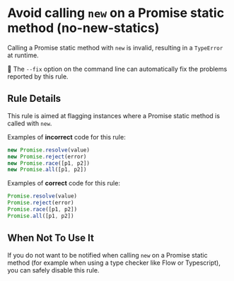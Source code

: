 # Avoid calling `new` on a Promise static method (no-new-statics)

Calling a Promise static method with `new` is invalid, resulting in a
`TypeError` at runtime.

:wrench: The `--fix` option on the command line can automatically fix the
problems reported by this rule.

## Rule Details

This rule is aimed at flagging instances where a Promise static method is called
with `new`.

Examples of **incorrect** code for this rule:

```js
new Promise.resolve(value)
new Promise.reject(error)
new Promise.race([p1, p2])
new Promise.all([p1, p2])
```

Examples of **correct** code for this rule:

```js
Promise.resolve(value)
Promise.reject(error)
Promise.race([p1, p2])
Promise.all([p1, p2])
```

## When Not To Use It

If you do not want to be notified when calling `new` on a Promise static method
(for example when using a type checker like Flow or Typescript), you can safely
disable this rule.
